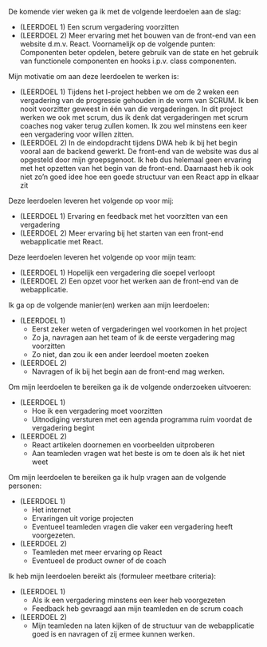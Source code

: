 De komende vier weken ga ik met de volgende leerdoelen aan de slag: 
  *	(LEERDOEL 1) Een scrum vergadering voorzitten
  *	(LEERDOEL 2) Meer ervaring met het bouwen van de front-end van een website d.m.v. React. Voornamelijk op de volgende punten: Componenten beter opdelen, betere gebruik van de state en het gebruik van functionele componenten en hooks i.p.v. class componenten.

Mijn motivatie om aan deze leerdoelen te werken is: 
  *	(LEERDOEL 1) Tijdens het I-project hebben we om de 2 weken een vergadering van de progressie gehouden in de vorm van SCRUM. Ik ben nooit voorzitter geweest in één van die vergaderingen. In dit project werken we ook met scrum, dus ik denk dat vergaderingen met scrum coaches nog vaker terug zullen komen. Ik zou wel minstens een keer een vergadering voor willen zitten.
  *	(LEERDOEL 2) In de eindopdracht tijdens DWA heb ik bij het begin vooral aan de backend gewerkt. De front-end van de website was dus al opgesteld door mijn groepsgenoot. Ik heb dus helemaal geen ervaring met het opzetten van het begin van de front-end. Daarnaast heb ik ook niet zo’n goed idee hoe een goede structuur van een React app in elkaar zit

Deze leerdoelen leveren het volgende op voor mij: 
  *	(LEERDOEL 1) Ervaring en feedback met het voorzitten van een vergadering
  *	(LEERDOEL 2) Meer ervaring bij het starten van een front-end webapplicatie met React.

Deze leerdoelen leveren het volgende op voor mijn team: 
  *	(LEERDOEL 1) Hopelijk een vergadering die soepel verloopt
  *	(LEERDOEL 2) Een opzet voor het werken aan de front-end van de webapplicatie.

Ik ga op de volgende manier(en) werken aan mijn leerdoelen: 
  *	(LEERDOEL 1) 
    *	Eerst zeker weten of vergaderingen wel voorkomen in het project
    *	Zo ja, navragen aan het team of ik de eerste vergadering mag voorzitten
    *	Zo niet, dan zou ik een ander leerdoel moeten zoeken
  *	(LEERDOEL 2)
    *	Navragen of ik bij het begin aan de front-end mag werken.

Om mijn leerdoelen te bereiken ga ik de volgende onderzoeken uitvoeren:
  *	(LEERDOEL 1) 
    *	Hoe ik een vergadering moet voorzitten
    *	Uitnodiging versturen met een agenda programma ruim voordat de vergadering begint
  *	(LEERDOEL 2)
    *	React artikelen doornemen en voorbeelden uitproberen
    *	Aan teamleden vragen wat het beste is om te doen als ik het niet weet

Om mijn leerdoelen te bereiken ga ik hulp vragen aan de volgende personen: 
  *	(LEERDOEL 1) 
    *	Het internet
    *	Ervaringen uit vorige projecten
    *	Eventueel teamleden vragen die vaker een vergadering heeft voorgezeten.
  *	(LEERDOEL 2) 
    *	Teamleden met meer ervaring op React
    *	Eventueel de product owner of de coach

Ik heb mijn leerdoelen bereikt als (formuleer meetbare criteria): 
  *	(LEERDOEL 1)
    *	Als ik een vergadering minstens een keer heb voorgezeten
    *	Feedback heb gevraagd aan mijn teamleden en de scrum coach
  *	(LEERDOEL 2) 
    *	Mijn teamleden na laten kijken of de structuur van de webapplicatie goed is en navragen of zij ermee kunnen werken.
